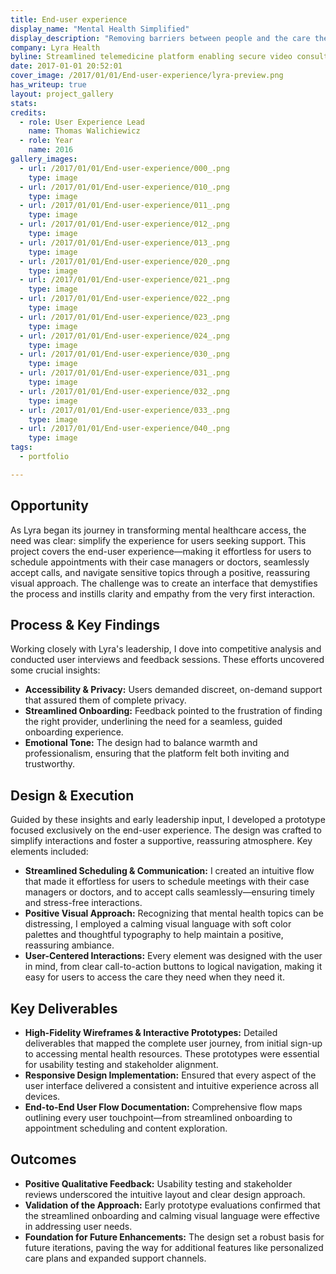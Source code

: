 ```yaml
---
title: End-user experience
display_name: "Mental Health Simplified"
display_description: "Removing barriers between people and the care they need"
company: Lyra Health
byline: Streamlined telemedicine platform enabling secure video consultations and care coordination between patients and healthcare providers
date: 2017-01-01 20:52:01
cover_image: /2017/01/01/End-user-experience/lyra-preview.png
has_writeup: true
layout: project_gallery
stats:
credits:
  - role: User Experience Lead
    name: Thomas Walichiewicz
  - role: Year
    name: 2016
gallery_images:
  - url: /2017/01/01/End-user-experience/000_.png
    type: image
  - url: /2017/01/01/End-user-experience/010_.png
    type: image
  - url: /2017/01/01/End-user-experience/011_.png
    type: image
  - url: /2017/01/01/End-user-experience/012_.png
    type: image
  - url: /2017/01/01/End-user-experience/013_.png
    type: image
  - url: /2017/01/01/End-user-experience/020_.png
    type: image
  - url: /2017/01/01/End-user-experience/021_.png
    type: image
  - url: /2017/01/01/End-user-experience/022_.png
    type: image
  - url: /2017/01/01/End-user-experience/023_.png
    type: image
  - url: /2017/01/01/End-user-experience/024_.png
    type: image
  - url: /2017/01/01/End-user-experience/030_.png
    type: image
  - url: /2017/01/01/End-user-experience/031_.png
    type: image
  - url: /2017/01/01/End-user-experience/032_.png
    type: image
  - url: /2017/01/01/End-user-experience/033_.png
    type: image
  - url: /2017/01/01/End-user-experience/040_.png
    type: image
tags:
  - portfolio

---
```


## Opportunity

As Lyra began its journey in transforming mental healthcare access, the need was clear: simplify the experience for users seeking support. This project covers the end-user experience—making it effortless for users to schedule appointments with their case managers or doctors, seamlessly accept calls, and navigate sensitive topics through a positive, reassuring visual approach. The challenge was to create an interface that demystifies the process and instills clarity and empathy from the very first interaction.

## Process & Key Findings

Working closely with Lyra's leadership, I dove into competitive analysis and conducted user interviews and feedback sessions. These efforts uncovered some crucial insights:

- **Accessibility & Privacy:** Users demanded discreet, on-demand support that assured them of complete privacy.
- **Streamlined Onboarding:** Feedback pointed to the frustration of finding the right provider, underlining the need for a seamless, guided onboarding experience.
- **Emotional Tone:** The design had to balance warmth and professionalism, ensuring that the platform felt both inviting and trustworthy.

## Design & Execution

Guided by these insights and early leadership input, I developed a prototype focused exclusively on the end-user experience. The design was crafted to simplify interactions and foster a supportive, reassuring atmosphere. Key elements included:

- **Streamlined Scheduling & Communication:** I created an intuitive flow that made it effortless for users to schedule meetings with their case managers or doctors, and to accept calls seamlessly—ensuring timely and stress-free interactions.
- **Positive Visual Approach:** Recognizing that mental health topics can be distressing, I employed a calming visual language with soft color palettes and thoughtful typography to help maintain a positive, reassuring ambiance.
- **User-Centered Interactions:** Every element was designed with the user in mind, from clear call-to-action buttons to logical navigation, making it easy for users to access the care they need when they need it.

## Key Deliverables

- **High-Fidelity Wireframes & Interactive Prototypes:** Detailed deliverables that mapped the complete user journey, from initial sign-up to accessing mental health resources. These prototypes were essential for usability testing and stakeholder alignment.
- **Responsive Design Implementation:** Ensured that every aspect of the user interface delivered a consistent and intuitive experience across all devices.
- **End-to-End User Flow Documentation:** Comprehensive flow maps outlining every user touchpoint—from streamlined onboarding to appointment scheduling and content exploration.

## Outcomes

- **Positive Qualitative Feedback:** Usability testing and stakeholder reviews underscored the intuitive layout and clear design approach.
- **Validation of the Approach:** Early prototype evaluations confirmed that the streamlined onboarding and calming visual language were effective in addressing user needs.
- **Foundation for Future Enhancements:** The design set a robust basis for future iterations, paving the way for additional features like personalized care plans and expanded support channels.
